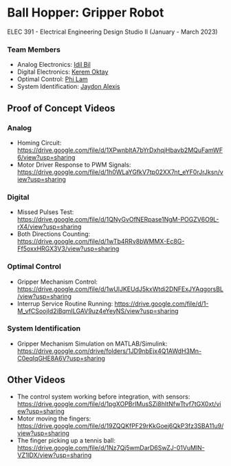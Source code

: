 # Ball Hopper: Gripper Robot
ELEC 391 - Electrical Engineering Design Studio II (January - March 2023)

### Team Members
- Analog Electronics: [Idil Bil](https://github.com/idil-bil)
- Digital Electronics: [Kerem Oktay](https://github.com/Kerem-Oktay)
- Optimal Control: [Phi Lam](https://github.com/philam2001)
- System Identification: [Jaydon Alexis](https://github.com/jaydonalexis)

## Proof of Concept Videos
### Analog 
- Homing Circuit: https://drive.google.com/file/d/1XPwnbltA7bYrDxhqjHbavb2MQuFamWF6/view?usp=sharing
- Motor Driver Response to PWM Signals: https://drive.google.com/file/d/1h0WLaYGfkV7tp02XX7nt_eYF0rJrJksn/view?usp=sharing

### Digital
- Missed Pulses Test: https://drive.google.com/file/d/1QNyGvOfNERpase1NgM-POGZV6O9L-rX4/view?usp=sharing
- Both Directions Counting: https://drive.google.com/file/d/1wTb4RRv8bWMMX-Ec8G-Ff5oxxHRGX3V3/view?usp=sharing

### Optimal Control
- Gripper Mechanism Control: https://drive.google.com/file/d/1wUlJKEUdJ5kxWtdi2DNFExJYAqgorsBL/view?usp=sharing
- Interrup Service Routine Running: https://drive.google.com/file/d/1-M_vfCSoojId2iBqmILGAV9uz4eYeyNS/view?usp=sharing

### System Identification
- Gripper Mechanism Simulation on MATLAB/Simulink: https://drive.google.com/drive/folders/1JD9nbEjx4Q1AWdH3Mn-C0eqIqGHE8A6V?usp=sharing

## Other Videos
- The control system working before integration, with sensors: https://drive.google.com/file/d/1pgXOPBrIMusSZi8hItNfwTtvf7tGX0xt/view?usp=sharing
- Motor moving the fingers: https://drive.google.com/file/d/19ZQQKfPF29rKkGoej6QkP3fz3SBA11u9/view?usp=sharing
- The finger picking up a tennis ball: https://drive.google.com/file/d/1Nz7Qj5wmDarD6SwZJ-01VuMlN-VZ1lDX/view?usp=sharing

